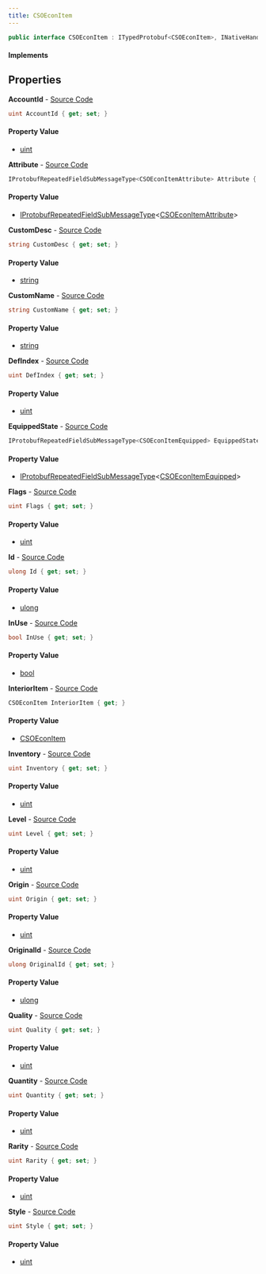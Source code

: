 ```yaml
---
title: CSOEconItem
---
```


```csharp
public interface CSOEconItem : ITypedProtobuf<CSOEconItem>, INativeHandle
```

#### Implements

## Properties

**AccountId** - [Source Code](https://github.com/swiftly-solution/swiftlys2/blob/master/managed/src/SwiftlyS2.Generated/Protobufs/Interfaces/CSOEconItem.cs#L16)

```csharp
uint AccountId { get; set; }
```

#### Property Value

- [uint](https://learn.microsoft.com/dotnet/api/system.uint32)

**Attribute** - [Source Code](https://github.com/swiftly-solution/swiftlys2/blob/master/managed/src/SwiftlyS2.Generated/Protobufs/Interfaces/CSOEconItem.cs#L46)

```csharp
IProtobufRepeatedFieldSubMessageType<CSOEconItemAttribute> Attribute { get; }
```

#### Property Value

- [IProtobufRepeatedFieldSubMessageType](/docs/api/shared/netmessages/iprotobufrepeatedfieldsubmessagetype-1)<[CSOEconItemAttribute](/docs/api/shared/protobufdefinitions/csoeconitemattribute)>

**CustomDesc** - [Source Code](https://github.com/swiftly-solution/swiftlys2/blob/master/managed/src/SwiftlyS2.Generated/Protobufs/Interfaces/CSOEconItem.cs#L43)

```csharp
string CustomDesc { get; set; }
```

#### Property Value

- [string](https://learn.microsoft.com/dotnet/api/system.string)

**CustomName** - [Source Code](https://github.com/swiftly-solution/swiftlys2/blob/master/managed/src/SwiftlyS2.Generated/Protobufs/Interfaces/CSOEconItem.cs#L40)

```csharp
string CustomName { get; set; }
```

#### Property Value

- [string](https://learn.microsoft.com/dotnet/api/system.string)

**DefIndex** - [Source Code](https://github.com/swiftly-solution/swiftlys2/blob/master/managed/src/SwiftlyS2.Generated/Protobufs/Interfaces/CSOEconItem.cs#L22)

```csharp
uint DefIndex { get; set; }
```

#### Property Value

- [uint](https://learn.microsoft.com/dotnet/api/system.uint32)

**EquippedState** - [Source Code](https://github.com/swiftly-solution/swiftlys2/blob/master/managed/src/SwiftlyS2.Generated/Protobufs/Interfaces/CSOEconItem.cs#L61)

```csharp
IProtobufRepeatedFieldSubMessageType<CSOEconItemEquipped> EquippedState { get; }
```

#### Property Value

- [IProtobufRepeatedFieldSubMessageType](/docs/api/shared/netmessages/iprotobufrepeatedfieldsubmessagetype-1)<[CSOEconItemEquipped](/docs/api/shared/protobufdefinitions/csoeconitemequipped)>

**Flags** - [Source Code](https://github.com/swiftly-solution/swiftlys2/blob/master/managed/src/SwiftlyS2.Generated/Protobufs/Interfaces/CSOEconItem.cs#L34)

```csharp
uint Flags { get; set; }
```

#### Property Value

- [uint](https://learn.microsoft.com/dotnet/api/system.uint32)

**Id** - [Source Code](https://github.com/swiftly-solution/swiftlys2/blob/master/managed/src/SwiftlyS2.Generated/Protobufs/Interfaces/CSOEconItem.cs#L13)

```csharp
ulong Id { get; set; }
```

#### Property Value

- [ulong](https://learn.microsoft.com/dotnet/api/system.uint64)

**InUse** - [Source Code](https://github.com/swiftly-solution/swiftlys2/blob/master/managed/src/SwiftlyS2.Generated/Protobufs/Interfaces/CSOEconItem.cs#L52)

```csharp
bool InUse { get; set; }
```

#### Property Value

- [bool](https://learn.microsoft.com/dotnet/api/system.boolean)

**InteriorItem** - [Source Code](https://github.com/swiftly-solution/swiftlys2/blob/master/managed/src/SwiftlyS2.Generated/Protobufs/Interfaces/CSOEconItem.cs#L49)

```csharp
CSOEconItem InteriorItem { get; }
```

#### Property Value

- [CSOEconItem](/docs/api/shared/protobufdefinitions/csoeconitem)

**Inventory** - [Source Code](https://github.com/swiftly-solution/swiftlys2/blob/master/managed/src/SwiftlyS2.Generated/Protobufs/Interfaces/CSOEconItem.cs#L19)

```csharp
uint Inventory { get; set; }
```

#### Property Value

- [uint](https://learn.microsoft.com/dotnet/api/system.uint32)

**Level** - [Source Code](https://github.com/swiftly-solution/swiftlys2/blob/master/managed/src/SwiftlyS2.Generated/Protobufs/Interfaces/CSOEconItem.cs#L28)

```csharp
uint Level { get; set; }
```

#### Property Value

- [uint](https://learn.microsoft.com/dotnet/api/system.uint32)

**Origin** - [Source Code](https://github.com/swiftly-solution/swiftlys2/blob/master/managed/src/SwiftlyS2.Generated/Protobufs/Interfaces/CSOEconItem.cs#L37)

```csharp
uint Origin { get; set; }
```

#### Property Value

- [uint](https://learn.microsoft.com/dotnet/api/system.uint32)

**OriginalId** - [Source Code](https://github.com/swiftly-solution/swiftlys2/blob/master/managed/src/SwiftlyS2.Generated/Protobufs/Interfaces/CSOEconItem.cs#L58)

```csharp
ulong OriginalId { get; set; }
```

#### Property Value

- [ulong](https://learn.microsoft.com/dotnet/api/system.uint64)

**Quality** - [Source Code](https://github.com/swiftly-solution/swiftlys2/blob/master/managed/src/SwiftlyS2.Generated/Protobufs/Interfaces/CSOEconItem.cs#L31)

```csharp
uint Quality { get; set; }
```

#### Property Value

- [uint](https://learn.microsoft.com/dotnet/api/system.uint32)

**Quantity** - [Source Code](https://github.com/swiftly-solution/swiftlys2/blob/master/managed/src/SwiftlyS2.Generated/Protobufs/Interfaces/CSOEconItem.cs#L25)

```csharp
uint Quantity { get; set; }
```

#### Property Value

- [uint](https://learn.microsoft.com/dotnet/api/system.uint32)

**Rarity** - [Source Code](https://github.com/swiftly-solution/swiftlys2/blob/master/managed/src/SwiftlyS2.Generated/Protobufs/Interfaces/CSOEconItem.cs#L64)

```csharp
uint Rarity { get; set; }
```

#### Property Value

- [uint](https://learn.microsoft.com/dotnet/api/system.uint32)

**Style** - [Source Code](https://github.com/swiftly-solution/swiftlys2/blob/master/managed/src/SwiftlyS2.Generated/Protobufs/Interfaces/CSOEconItem.cs#L55)

```csharp
uint Style { get; set; }
```

#### Property Value

- [uint](https://learn.microsoft.com/dotnet/api/system.uint32)

